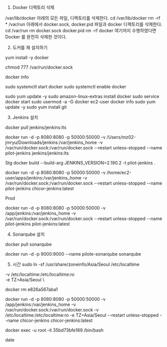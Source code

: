 
1. Docker 디렉토리 삭제 

/var/lib/docker 아래의 모든 파일, 디렉토리를 삭제한다.
cd /var/lib/docker
rm -rf *
/var/run 아래에서 docker.sock, docker.pid 파일과 docker 디렉토리를 삭제한다.
cd /var/run
rm docker.sock docker.pid
rm -rf docker
여기까지 수행하였다면 Docker 를 완전히 삭제한 것이다.

2. 도커를 재 설치하기

yum install -y docker 

chmod 777 /var/run/docker.sock

docker info

sudo systemctl start docker
sudo systemctl enable docker

sudo yum update -y
sudo amazon-linux-extras install docker
sudo service docker start
sudo usermod -a -G docker ec2-user
docker info
sudo yum update -y
sudo yum install git


3. Jenkins 설치 

docker pull jenkins/jenkins:lts

docker run -d -p 8080:8080 -p 50000:50000 -v /Users/mz02-jmryu/Downloads/jenkins:/var/jenkins_home -v /var/run/docker.sock:/var/run/docker.sock --restart unless-stopped --name pilot-jenkins jenkins/jenkins:lts

Stg
docker build --build-arg JENKINS_VERSION=2.190.2 -t pilot-jenkins .

docker run -d -p 8080:8080 -p 50000:50000  -v /home/ec2-user/apps/jenkins:/var/jenkins_home -v /var/run/docker.sock:/var/run/docker.sock --restart unless-stopped  --name pilot-jenkins chicor-jenkins:latest

Prod 

docker run -d -p 8080:8080 -p 50000:50000  -v /app/jenkins:/var/jenkins_home -v /var/run/docker.sock:/var/run/docker.sock --restart unless-stopped  --name pilot-jenkins pilot-jenkins:latest

4. Sonarqube 설치 

docker pull sonarqube

docker run -d -p 9000:9000 --name pilote-sonarqube sonarqube



5. 시간 
sudo ln -sf /usr/share/zoneinfo/Asia/Seoul /etc/localtime

-v /etc/localtime:/etc/localtime:ro \
-e TZ=Asia/Seoul \

docker rm e826a567aba1

docker run -d -p 8080:8080 -p 50000:50000  -v /app/jenkins:/var/jenkins_home -v /var/run/docker.sock:/var/run/docker.sock -v /etc/localtime:/etc/localtime:ro -e TZ=Asia/Seoul --restart unless-stopped  --name chicor-jenkins chicor-jenkins:latest

docker exec -u root -it 35bd73bfe189 /bin/bash

date


